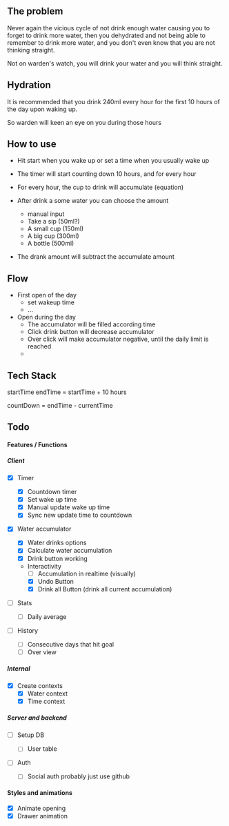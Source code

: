 ## The problem

Never again the vicious cycle of not drink enough water causing you to forget to drink more water, then you dehydrated and not being able to remember to drink more water, and you don't even know that you are not thinking straight.

Not on warden's watch, you will drink your water and you will think straight.

## Hydration

It is recommended that you drink 240ml every hour for the first 10 hours of the day upon waking up.

So warden will keen an eye on you during those hours

## How to use

- Hit start when you wake up or set a time when you usually wake up
- The timer will start counting down 10 hours, and for every hour
- For every hour, the cup to drink will accumulate (equation)
- After drink a some water you can choose the amount

  - manual input
  - Take a sip (50ml?)
  - A small cup (150ml)
  - A big cup (300ml)
  - A bottle (500ml)

- The drank amount will subtract the accumulate amount

## Flow

- First open of the day
  - set wakeup time
  - ...
- Open during the day
  - The accumulator will be filled according time
  - Click drink button will decrease accumulator
  - Over click will make accumulator negative, until the daily limit is reached
  -

## Tech Stack

startTime
endTime = startTime + 10 hours

countDown = endTime - currentTime

## Todo

#### Features / Functions

##### Client

- [x] Timer

  - [x] Countdown timer
  - [x] Set wake up time
  - [x] Manual update wake up time
  - [x] Sync new update time to countdown

- [x] Water accumulator

  - [x] Water drinks options
  - [x] Calculate water accumulation
  - [x] Drink button working
  - Interactivity
    - [ ] Accumulation in realtime (visually)
    - [x] Undo Button
    - [x] Drink all Button (drink all current accumulation)

- [ ] Stats

  - [ ] Daily average

- [ ] History
  - [ ] Consecutive days that hit goal
  - [ ] Over view

##### Internal

- [x] Create contexts
  - [x] Water context
  - [x] Time context

##### Server and backend

- [ ] Setup DB

  - [ ] User table

- [ ] Auth
  - [ ] Social auth probably just use github

#### Styles and animations

- [x] Animate opening
- [x] Drawer animation
